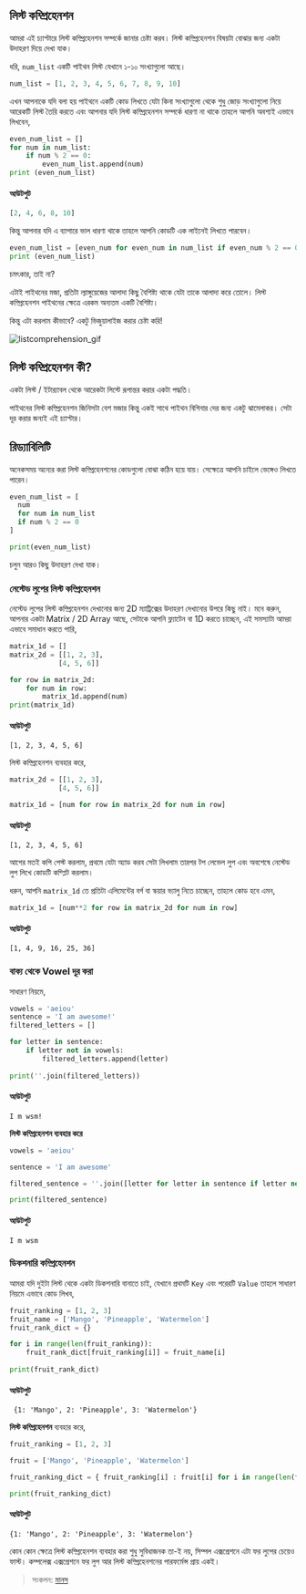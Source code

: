 ## লিস্ট কম্প্রিহেনশন

আমরা এই চ্যাপ্টারে লিস্ট কম্প্রিহেনশন সম্পর্কে জানার চেষ্টা করব। লিস্ট কম্প্রিহেনশন বিষয়টা বোঝার জন্য একটা উদাহরণ দিয়ে দেখা যাক।

ধরি, `num_list` একটি পাইথন লিস্ট যেখানে ১-১০ সংখ্যাগুলো আছে।

```python
num_list = [1, 2, 3, 4, 5, 6, 7, 8, 9, 10]
```

এখন আপনাকে যদি বলা হয় পাইথনে একটি কোড লিখতে যেটা কিনা সংখ্যাগুলো থেকে শুধু জোড় সংখ্যাগুলো নিয়ে আরেকটি লিস্ট তৈরি করতে এবং আপনার যদি লিস্ট কম্প্রিহেনশন সম্পর্কে ধারণা না থাকে তাহলে আপনি অবশ্যই এভাবে লিখবেন,

```python
even_num_list = []
for num in num_list:
	if num % 2 == 0:
        even_num_list.append(num)
print (even_num_list)
```

#### আউটপুট

```python
[2, 4, 6, 8, 10]
```

কিন্তু আপনার যদি এ ব্যাপারে ভাল ধারণা থাকে তাহলে আপনি কোডটি এক লাইনেই লিখতে পারবেন।

```python
even_num_list = [even_num for even_num in num_list if even_num % 2 == 0]
print (even_num_list)
```

চমৎকার, তাই না?

এটাই পাইথনের মজা, প্রতিটা ল্যাঙ্গুয়েজের আলাদা কিছু বৈশিষ্ট্য থাকে যেটা তাকে আলাদা করে তোলে। লিস্ট কম্প্রিহেনশন পাইথনের ক্ষেত্রে এরকম অন্যতম একটি বৈশিষ্ট্য।

কিন্তু এটা করলাম কীভাবে? একটু ভিজুয়ালাইজ করার চেষ্টা করি!

![listcomprehension_gif](http://i.imgur.com/Yj9qlEw.gif)

## লিস্ট কম্প্রিহেনশন কী?

একটা লিস্ট / ইটার‍্যাবল থেকে আরেকটা লিস্টে রূপান্তর করার একটা পদ্ধতি। 

পাইথনের লিস্ট কম্প্রিহেনশন জিনিসটা বেশ মজার কিন্তু একই সাথে পাইথন বিগিনার দের জন্য একটু ঝামেলাকর। সেটা দূর করার জন্যই এই চ্যাপ্টার।

## রিড্যাবিলিটি

অনেকসময় অন্যের করা লিস্ট কম্প্রিহেনশনের কোডগুলো বোঝা কঠিন হয়ে যায়। সেক্ষেত্রে আপনি চাইলে ভেঙ্গেও লিখতে পারেন।

```python
even_num_list = [
  num
  for num in num_list
  if num % 2 == 0
]

print(even_num_list)
```

চলুন আরও কিছু উদাহরণ দেখা যাক।

### নেস্টেড লুপের লিস্ট কম্প্রিহেনশন

নেস্টেড লুপের লিস্ট কম্প্রিহেনশন দেখানোর জন্য 2D ম্যাট্রিক্সের উদাহরণ দেখানোর উপরে কিছু নাই। মনে করুন, আপনার একটা  Matrix / 2D Array আছে, সেটাকে আপনি ফ্ল্যাটেন বা 1D করতে চাচ্ছেন, এই সমস্যাটা আমরা এভাবে সমাধান করতে পারি,

```python
matrix_1d = []
matrix_2d = [[1, 2, 3],
			[4, 5, 6]]

for row in matrix_2d:
    for num in row:
        matrix_1d.append(num)
print(matrix_1d)
```

#### আউটপুট

```
[1, 2, 3, 4, 5, 6]
```

লিস্ট কম্প্রিহেনশন ব্যবহার করে,

```python
matrix_2d = [[1, 2, 3],
			[4, 5, 6]]

matrix_1d = [num for row in matrix_2d for num in row]
```

#### আউটপুট

```
[1, 2, 3, 4, 5, 6]
```

আগের মতই কপি পেস্ট করলাম, প্রথমে যেটা অ্যাড করব সেটা লিখলাম তারপর টপ লেভেল লুপ এবং অবশেষে নেস্টেড লুপ লিখে কোডটি কম্প্লিট করলাম।

ধরুন, আপনি `matrix_1d` তে প্রতিটা এলিমেন্টের বর্গ বা স্কয়ার ভ্যালু নিতে চাচ্ছেন, তাহলে কোড হবে এমন,

```python
matrix_1d = [num**2 for row in matrix_2d for num in row]
```

#### আউটপুট

```
[1, 4, 9, 16, 25, 36]
```

### বাক্য থেকে Vowel দূর করা 

সাধারণ নিয়মে,

```python
vowels = 'aeiou'
sentence = 'I am awesome!'
filtered_letters = []

for letter in sentence:
	if letter not in vowels:
		filtered_letters.append(letter)
		
print(''.join(filtered_letters))
```

#### আউটপুট

```
I m wsm!
```

**লিস্ট কম্প্রিহেনশন ব্যবহার করে**

```python
vowels = 'aeiou'

sentence = 'I am awesome'

filtered_sentence = ''.join([letter for letter in sentence if letter not in vowels])

print(filtered_sentence)
```

#### আউটপুট

```
I m wsm
```

### ডিকশনারি কম্প্রিহেনশন

আমরা যদি দুইটা লিস্ট থেকে একটা ডিকশনারি বানাতে চাই, যেখানে প্রথমটি `Key` এবং পরেরটি `Value` তাহলে সাধারণ নিয়মে এভাবে কোড লিখব,

```python
fruit_ranking = [1, 2, 3]
fruit_name = ['Mango', 'Pineapple', 'Watermelon']
fruit_rank_dict = {}

for i in range(len(fruit_ranking)):
	fruit_rank_dict[fruit_ranking[i]] = fruit_name[i]
	
print(fruit_rank_dict)
```

#### আউটপুট 

```
 {1: 'Mango', 2: 'Pineapple', 3: 'Watermelon'}
```

**লিস্ট কম্প্রিহেনশন** ব্যবহার করে,

```python
fruit_ranking = [1, 2, 3]

fruit = ['Mango', 'Pineapple', 'Watermelon']

fruit_ranking_dict = { fruit_ranking[i] : fruit[i] for i in range(len(fruit_ranking)) }

print(fruit_ranking_dict) 
```

#### আউটপুট

```
{1: 'Mango', 2: 'Pineapple', 3: 'Watermelon'}
```

কোন কোন ক্ষেত্রে লিস্ট কম্প্রিহেনশন ব্যবহার করা শুধু সুবিধাজনক তা-ই নয়, সিম্পল এক্সপ্রেশনে এটা ফর লুপের চেয়েও ফাস্ট। কম্পলেক্স এক্সপ্রেশনে ফর লুপ আর লিস্ট কম্প্রিহেনশনের পারফর্মেন্স প্রায় একই। 

> সংকলন: [মানস](http://mandal.manash.me)
